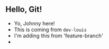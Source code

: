 ## Hello, Git!

- Yo, Johnny here!
- This is coming from `dev-louis`
- I'm adding this from 'feature-branch'
- 
